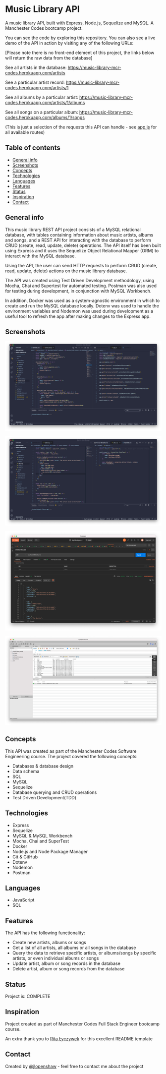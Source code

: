 # Music Library API

A music library API, built with Express, Node.js, Sequelize and MySQL. A Manchester Codes bootcamp project.

You can see the code by exploring this repository. You can also see a live demo of the API in action by visiting any of the following URLs:

[Please note there is no front-end element of this project, the links below will return the raw data from the database]

See all artists in the database: https://music-library-mcr-codes.herokuapp.com/artists

See a particular artist record: https://music-library-mcr-codes.herokuapp.com/artists/1

See all albums by a particular artist: https://music-library-mcr-codes.herokuapp.com/artists/1/albums

See all songs on a particular album: https://music-library-mcr-codes.herokuapp.com/albums/1/songs

(This is just a selection of the requests this API can handle - see [app.js](https://github.com/jlopenshaw41/music-library-api/blob/main/src/app.js) for all available routes)
## Table of contents

- [General info](#general-info)
- [Screenshots](#screenshots)
- [Concepts](#concepts)
- [Technologies](#technologies)
- [Languages](#languages)
- [Features](#features)
- [Status](#status)
- [Inspiration](#inspiration)
- [Contact](#contact)

## General info

This music library REST API project consists of a MySQL relational database, with tables containing information about music artists, albums and songs, and a REST API for interacting with the database to perform CRUD (create, read, update, delete) operations. The API itself has been built using Express and it uses the Sequelize Object Relational Mapper (ORM) to interact with the MySQL database.

Using the API, the user can send HTTP requests to perform CRUD (create, read, update, delete) actions on the music library database.

The API was created using Test Driven Development methodology, using Mocha, Chai and Supertest for automated testing. Postman was also used for testing during development, in conjunction with MySQL Workbench.

In addition, Docker was used as a system-agnostic environment in which to create and run the MySQL database locally. Dotenv was used to handle the environment variables and Nodemon was used during development as a useful tool to refresh the app after making changes to the Express app.

## Screenshots

![Express app code screenshot](images/express-app-screenshot.png)

![Albums screenshot](images/album-model-controllers-screenshot.png)

![Postman screenshot](images/postman-screenshot.png)

![MySQL Workbench screenshot](images/mysql-workbench-screenshot.png)

## Concepts

This API was created as part of the Manchester Codes Software Engineering course. The project covered the following concepts:

- Databases & database design
- Data schema
- SQL
- MySQL
- Sequelize
- Database querying and CRUD operations
- Test Driven Development(TDD)

## Technologies

- Express
- Sequelize
- MySQL & MySQL Workbench
- Mocha, Chai and SuperTest
- Docker
- Node.js and Node Package Manager
- Git & GitHub
- Dotenv
- Nodemon
- Postman

## Languages

- JavaScript
- SQL

## Features

The API has the following functionality:

- Create new artists, albums or songs
- Get a list of all artists, all albums or all songs in the database
- Query the data to retrieve specific artists, or albums/songs by specific artists, or even individual albums or songs
- Update artist, album or song records in the database
- Delete artist, album or song records from the database

## Status

Project is: COMPLETE

## Inspiration

Project created as part of Manchester Codes Full Stack Engineer bootcamp course.

An extra thank you to [Rita Łyczywek](https://www.flynerd.pl/) for this excellent README template

## Contact

Created by [@jlopenshaw](https://twitter.com/Jlopenshaw) - feel free to contact me about the project
